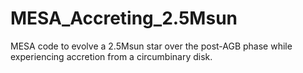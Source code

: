 # MESA_Accreting_2.5Msun
MESA code to evolve a 2.5Msun star over the post-AGB phase while experiencing accretion from a circumbinary disk.
